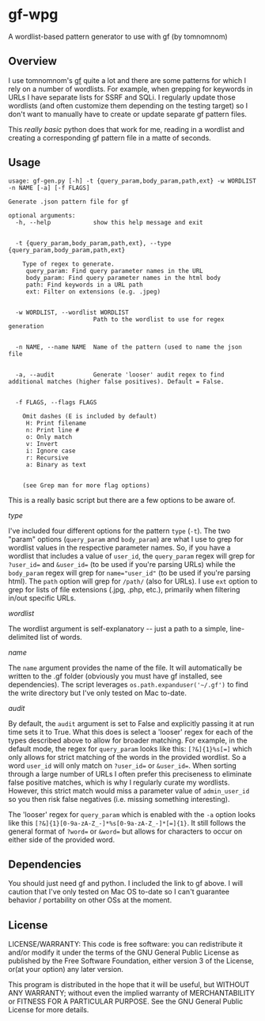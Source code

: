 # gf-wpg
A wordlist-based pattern generator to use with gf (by tomnomnom)

## Overview

I use tomnomnom's [gf](https://github.com/tomnomnom/gf) quite a lot and there are some patterns for which I rely on a number of wordlists. For example, when grepping for keywords in URLs I have separate lists for SSRF and SQLi. I regularly update those wordlists (and often customize them depending on the testing target) so I don't want to manually have to create or update separate gf pattern files. 

This *really basic* python does that work for me, reading in a wordlist and creating a corresponding gf pattern file in a matte of seconds.  

## Usage

```
usage: gf-gen.py [-h] -t {query_param,body_param,path,ext} -w WORDLIST -n NAME [-a] [-f FLAGS]

Generate .json pattern file for gf

optional arguments:
  -h, --help            show this help message and exit


  -t {query_param,body_param,path,ext}, --type {query_param,body_param,path,ext}

	Type of regex to generate.
	 query_param: Find query parameter names in the URL
	 body_param: Find query parameter names in the html body
	 path: Find keywords in a URL path
	 ext: Filter on extensions (e.g. .jpeg)


  -w WORDLIST, --wordlist WORDLIST
                        Path to the wordlist to use for regex generation


  -n NAME, --name NAME  Name of the pattern (used to name the json file


  -a, --audit           Generate 'looser' audit regex to find additional matches (higher false positives). Default = False.


  -f FLAGS, --flags FLAGS

	Omit dashes (E is included by default)
	 H: Print filename
	 n: Print line #
	 o: Only match
	 v: Invert
	 i: Ignore case
	 r: Recursive
	 a: Binary as text


	(see Grep man for more flag options)
```

This is a really basic script but there are a few options to be aware of.

*type*

I've included four different options for the pattern `type` (`-t`). The two "param" options (`query_param` and `body_param`) are what I use to grep for wordlist values in the respective parameter names. So, if you have a wordlist that includes a value of `user_id`, the `query_param` regex will grep for `?user_id=` and `&user_id=` (to be used if you're parsing URLs) while the `body_param` regex will grep for `name="user_id"` (to be used if you're parsing html). The `path` option will grep for `/path/` (also for URLs). I use `ext` option to grep for lists of file extensions (.jpg, .php, etc.), primarily when filtering in/out specific URLs. 

*wordlist*

The wordlist argument is self-explanatory -- just a path to a simple, line-delimited list of words.

*name*

The `name` argument provides the name of the file. It will automatically be written to the .gf folder (obviously you must have gf installed, see dependencies). The script leverages `os.path.expanduser('~/.gf')` to find the write directory but I've only tested on Mac to-date. 

*audit*

By default, the `audit` argument is set to False and explicitly passing it at run time sets it to True. What this does is select a 'looser' regex for each of the types described above to allow for broader matching. For example, in the default mode, the regex for `query_param` looks like this: `[?&]{1}%s[=]` which only allows for strict matching of the words in the provided wordlist. So a word `user_id` will only match on `?user_id=` or `&user_id=`. When sorting through a large number of URLs I often prefer this preciseness to eliminate false positive matches, which is why I regularly curate my wordlists. However, this strict match would miss a parameter value of `admin_user_id` so you then risk false negatives (i.e. missing something interesting). 

The 'looser' regex for `query_param` which is enabled with the `-a` option looks like this `[?&]{1}[0-9a-zA-Z_-]*%s[0-9a-zA-Z_-]*[=]{1}`. It still follows the general format of `?word=` or `&word=` but allows for characters to occur on either side of the provided word. 


## Dependencies
You should just need gf and python. I included the link to gf above. I will caution that I've only tested on Mac OS to-date so I can't guarantee behavior / portability on other OSs at the moment.

## License 

LICENSE/WARRANTY: This code is free software: you can redistribute it and/or modify it under the terms of the GNU General Public License as published by the Free Software Foundation, either version 3 of the License, or(at your option) any later version.

This program is distributed in the hope that it will be useful, but WITHOUT ANY WARRANTY; without even the implied warranty of MERCHANTABILITY or FITNESS FOR A PARTICULAR PURPOSE. See the GNU General Public License for more details.

